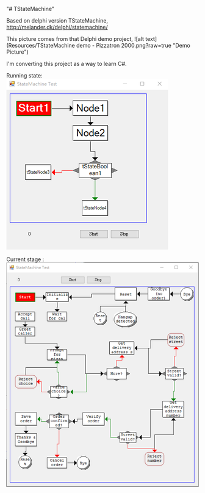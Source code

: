 "# TStateMachine" 

Based on delphi version TStateMachine, http://melander.dk/delphi/statemachine/

This picture comes from that Delphi demo project,
![alt text](Resources/TStateMachine demo - Pizzatron 2000.png?raw=true "Demo Picture")

I'm converting this project as a way to learn C#.

Running state:
![alt text](Resources/RunStateMachine.gif?raw=true "Running state")

Current stage :
![alt text](Resources/CurrentStage.png?raw=true "Current stage")
